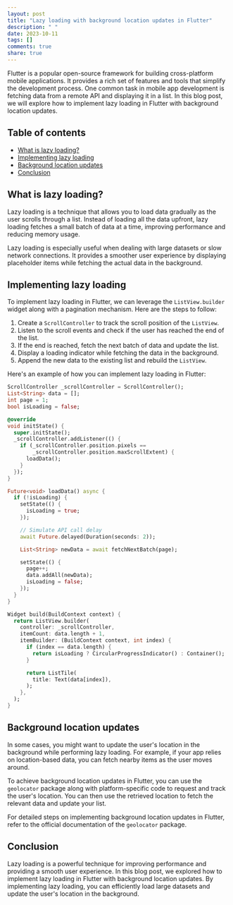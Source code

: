 ```yaml
---
layout: post
title: "Lazy loading with background location updates in Flutter"
description: " "
date: 2023-10-11
tags: []
comments: true
share: true
---
```


Flutter is a popular open-source framework for building cross-platform mobile applications. It provides a rich set of features and tools that simplify the development process. One common task in mobile app development is fetching data from a remote API and displaying it in a list. In this blog post, we will explore how to implement lazy loading in Flutter with background location updates.

## Table of contents
- [What is lazy loading?](#what-is-lazy-loading)
- [Implementing lazy loading](#implementing-lazy-loading)
- [Background location updates](#background-location-updates)
- [Conclusion](#conclusion)

## What is lazy loading?

Lazy loading is a technique that allows you to load data gradually as the user scrolls through a list. Instead of loading all the data upfront, lazy loading fetches a small batch of data at a time, improving performance and reducing memory usage.

Lazy loading is especially useful when dealing with large datasets or slow network connections. It provides a smoother user experience by displaying placeholder items while fetching the actual data in the background.

## Implementing lazy loading

To implement lazy loading in Flutter, we can leverage the `ListView.builder` widget along with a pagination mechanism. Here are the steps to follow:

1. Create a `ScrollController` to track the scroll position of the `ListView`.
2. Listen to the scroll events and check if the user has reached the end of the list.
3. If the end is reached, fetch the next batch of data and update the list.
4. Display a loading indicator while fetching the data in the background.
5. Append the new data to the existing list and rebuild the `ListView`.

Here's an example of how you can implement lazy loading in Flutter:

```dart
ScrollController _scrollController = ScrollController();
List<String> data = [];
int page = 1;
bool isLoading = false;

@override
void initState() {
  super.initState();
  _scrollController.addListener(() {
    if (_scrollController.position.pixels ==
        _scrollController.position.maxScrollExtent) {
      loadData();
    }
  });
}

Future<void> loadData() async {
  if (!isLoading) {
    setState(() {
      isLoading = true;
    });

    // Simulate API call delay
    await Future.delayed(Duration(seconds: 2));

    List<String> newData = await fetchNextBatch(page);

    setState(() {
      page++;
      data.addAll(newData);
      isLoading = false;
    });
  }
}

Widget build(BuildContext context) {
  return ListView.builder(
    controller: _scrollController,
    itemCount: data.length + 1,
    itemBuilder: (BuildContext context, int index) {
      if (index == data.length) {
        return isLoading ? CircularProgressIndicator() : Container();
      }

      return ListTile(
        title: Text(data[index]),
      );
    },
  );
}
```

## Background location updates

In some cases, you might want to update the user's location in the background while performing lazy loading. For example, if your app relies on location-based data, you can fetch nearby items as the user moves around.

To achieve background location updates in Flutter, you can use the `geolocator` package along with platform-specific code to request and track the user's location. You can then use the retrieved location to fetch the relevant data and update your list.

For detailed steps on implementing background location updates in Flutter, refer to the official documentation of the `geolocator` package.

## Conclusion

Lazy loading is a powerful technique for improving performance and providing a smooth user experience. In this blog post, we explored how to implement lazy loading in Flutter with background location updates. By implementing lazy loading, you can efficiently load large datasets and update the user's location in the background.